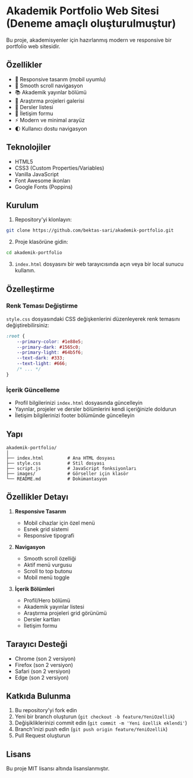 # Akademik Portfolio Web Sitesi (Deneme amaçlı oluşturulmuştur)

Bu proje, akademisyenler için hazırlanmış modern ve responsive bir portfolio web sitesidir.

## Özellikler

- 📱 Responsive tasarım (mobil uyumlu)
- 🎯 Smooth scroll navigasyon
- 📚 Akademik yayınlar bölümü
- 🔬 Araştırma projeleri galerisi
- 📖 Dersler listesi
- 📧 İletişim formu
- ⚡ Modern ve minimal arayüz
- 🌓 Kullanıcı dostu navigasyon

## Teknolojiler

- HTML5
- CSS3 (Custom Properties/Variables)
- Vanilla JavaScript
- Font Awesome ikonları
- Google Fonts (Poppins)

## Kurulum

1. Repository'yi klonlayın:
```bash
git clone https://github.com/bektas-sari/akademik-portfolio.git
```

2. Proje klasörüne gidin:
```bash
cd akademik-portfolio
```

3. `index.html` dosyasını bir web tarayıcısında açın veya bir local sunucu kullanın.

## Özelleştirme

### Renk Teması Değiştirme
`style.css` dosyasındaki CSS değişkenlerini düzenleyerek renk temasını değiştirebilirsiniz:

```css
:root {
    --primary-color: #1e88e5;
    --primary-dark: #1565c0;
    --primary-light: #64b5f6;
    --text-dark: #333;
    --text-light: #666;
    /* ... */
}
```

### İçerik Güncelleme
- Profil bilgilerinizi `index.html` dosyasında güncelleyin
- Yayınlar, projeler ve dersler bölümlerini kendi içeriğinizle doldurun
- İletişim bilgilerinizi footer bölümünde güncelleyin

## Yapı

```
akademik-portfolio/
│
├── index.html         # Ana HTML dosyası
├── style.css          # Stil dosyası
├── script.js          # JavaScript fonksiyonları
├── images/            # Görseller için klasör
└── README.md          # Dokümantasyon
```

## Özellikler Detayı

1. **Responsive Tasarım**
   - Mobil cihazlar için özel menü
   - Esnek grid sistemi
   - Responsive tipografi

2. **Navigasyon**
   - Smooth scroll özelliği
   - Aktif menü vurgusu
   - Scroll to top butonu
   - Mobil menü toggle

3. **İçerik Bölümleri**
   - Profil/Hero bölümü
   - Akademik yayınlar listesi
   - Araştırma projeleri grid görünümü
   - Dersler kartları
   - İletişim formu

## Tarayıcı Desteği

- Chrome (son 2 versiyon)
- Firefox (son 2 versiyon)
- Safari (son 2 versiyon)
- Edge (son 2 versiyon)

## Katkıda Bulunma

1. Bu repository'yi fork edin
2. Yeni bir branch oluşturun (`git checkout -b feature/YeniOzellik`)
3. Değişikliklerinizi commit edin (`git commit -m 'Yeni özellik eklendi'`)
4. Branch'inizi push edin (`git push origin feature/YeniOzellik`)
5. Pull Request oluşturun

## Lisans

Bu proje MIT lisansı altında lisanslanmıştır. 